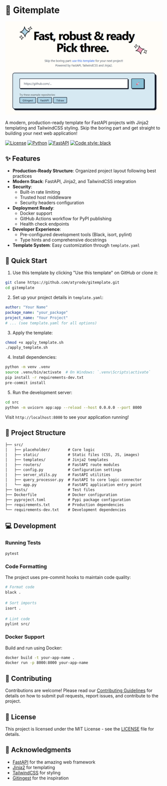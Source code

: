 # 🎨 Gitemplate

[![Image](./docs/frontpage.png "Gitemplate main page")](https://gitemplate.com)

A modern, production-ready template for FastAPI projects with Jinja2 templating and TailwindCSS styling. Skip the boring part and get straight to building your next web application!

[![License](https://img.shields.io/badge/license-MIT-blue.svg)](LICENSE)
[![Python](https://img.shields.io/badge/python-3.10+-blue.svg)](https://www.python.org/downloads/)
[![FastAPI](https://img.shields.io/badge/FastAPI-0.109.0-009688.svg)](https://fastapi.tiangolo.com)
[![Code style: black](https://img.shields.io/badge/code%20style-black-000000.svg)](https://github.com/psf/black)

## ✨ Features

- **Production-Ready Structure**: Organized project layout following best practices
- **Modern Stack**: FastAPI, Jinja2, and TailwindCSS integration
- **Security**: 
  - Built-in rate limiting
  - Trusted host middleware
  - Security headers configuration
- **Deployment Ready**:
  - Docker support
  - GitHub Actions workflow for PyPI publishing
  - Health check endpoints
- **Developer Experience**: 
  - Pre-configured development tools (Black, isort, pylint)
  - Type hints and comprehensive docstrings
- **Template System**: Easy customization through `template.yaml`

## 🚀 Quick Start

1. Use this template by clicking "Use this template" on GitHub or clone it:

```bash
git clone https://github.com/atyrode/gitemplate.git
cd gitemplate
```

2. Set up your project details in `template.yaml`:

```yaml
author: "Your Name"
package_name: "your_package"
project_name: "Your Project"
# ... (see template.yaml for all options)
```

3. Apply the template:

```bash
chmod +x apply_template.sh
./apply_template.sh
```

4. Install dependencies:

```bash
python -m venv .venv
source .venv/bin/activate  # On Windows: `.venv\Scripts\activate`
pip install -r requirements-dev.txt
pre-commit install
```

5. Run the development server:

```bash
cd src
python -m uvicorn app:app --reload --host 0.0.0.0 --port 8000
```

Visit `http://localhost:8000` to see your application running!

## 📁 Project Structure

```
├── src/
│   ├── placeholder/        # Core logic
│   ├── static/             # Static files (CSS, JS, images)
│   ├── templates/          # Jinja2 templates
│   ├── routers/            # FastAPI route modules
│   ├── config.py           # Configuration settings
│   ├── server_utils.py     # FastAPI utilities
│   ├── query_processor.py  # FastAPI to core logic connector
│   └── app.py              # FastAPI application entry point
├── tests/                  # Test files
├── Dockerfile              # Docker configuration
├── pyproject.toml          # Pypi package configuration
├── requirements.txt        # Production dependencies
└── requirements-dev.txt    # Development dependencies
```

## 💻 Development

### Running Tests

```bash
pytest
```

### Code Formatting

The project uses pre-commit hooks to maintain code quality:

```bash
# Format code
black .

# Sort imports
isort .

# Lint code
pylint src/
```

### Docker Support

Build and run using Docker:

```bash
docker build -t your-app-name .
docker run -p 8000:8000 your-app-name
```

## 🤝 Contributing

Contributions are welcome! Please read our [Contributing Guidelines](CONTRIBUTING.md) for details on how to submit pull requests, report issues, and contribute to the project.

## 📄 License

This project is licensed under the MIT License - see the [LICENSE](LICENSE) file for details.

## 🙏 Acknowledgments

- [FastAPI](https://fastapi.tiangolo.com/) for the amazing web framework
- [Jinja2](https://jinja.palletsprojects.com/) for templating
- [TailwindCSS](https://tailwindcss.com/) for styling
- [Gitingest](https://gitingest.com/) for the inspiration
